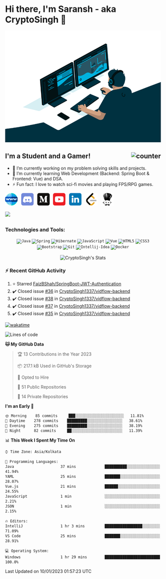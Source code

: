 # Hi there, I'm Saransh - aka CryptoSingh 👋

<div align="center">
<img src="https://github.com/CryptoSingh1337/CryptoSingh1337/blob/master/icons/code.gif" height="360px" width="640px" alt="gif"/>
</div>

## I'm a Student and a Gamer!<img src="https://komarev.com/ghpvc/?username=cryptosingh1337" alt="counter" align="right"/>

- 🔭 I’m currently working on my problem solving skills and projects.
- 🌱 I’m currently learning Web Development (Backend: Spring Boot & Frontend: Vue) and DSA.
- ⚡ Fun fact: I love to watch sci-fi movies and playing FPS/RPG games.

<a href="https://saranshkumar.me/" target="_blank"><img alt="website" height="40px" width="40px" src="./icons/world-wide-web.svg"/></a>&nbsp;&nbsp;
<a href="https://discord.gg/6efHuzv" target="_blank"><img alt="discord" height="40px" width="40px" src="https://raw.githubusercontent.com/edent/SuperTinyIcons/master/images/svg/discord.svg"/></a>&nbsp;&nbsp;
<a href="https://cryptosingh1337.medium.com/" target="_blank"><img alt="Medium" height="40px" width="40px" src="https://raw.githubusercontent.com/edent/SuperTinyIcons/master/images/svg/medium.svg"/></a>&nbsp;&nbsp;
<a href="https://youtube.com/cryptosingh" target="_blank"><img alt="youtube" height="40px" width="40px" src="https://raw.githubusercontent.com/edent/SuperTinyIcons/master/images/svg/youtube.svg"/></a>&nbsp;&nbsp;
<a href="https://linkedin.com/in/saransh-kumar-2k19/" target="_blank"><img alt="linkedin" height="40px" width="40px" src="https://raw.githubusercontent.com/edent/SuperTinyIcons/master/images/svg/linkedin.svg"/></a>&nbsp;&nbsp;
<a href="https://leetcode.com/cryptosingh/" target="_blank"><img alt="leetcode" height="40px" width="40px" src="./icons/leetcode.svg"/></a>&nbsp;&nbsp;
<a href="https://codechef.com/users/cryptosingh" target="_blank"><img alt="codechef" height="40px" width="40px" src="./icons/codechef.svg"/></a>
<br>
<br>
<a href="https://github.com/CryptoSingh1337/cryptosingh1337.github.io/raw/master/static/resume/SaranshKumar-Resume.pdf" download>![](https://img.shields.io/badge/Download-R%C3%A9sum%C3%A9-blue?style=plastic)</a>

##

### Technologies and Tools:

<div align="center">
<code><img alt="Java" height="40px" width="40px" src="https://raw.githubusercontent.com/tomchen/stack-icons/master/logos/java.svg" title="Java"/></code>
<code><img alt="Spring" height="40px" width="40px" src="https://raw.githubusercontent.com/tomchen/stack-icons/master/logos/spring.svg" title="Spring"/></code>
<code><img alt="Hibernate" height="40px" width="40px" src="https://raw.githubusercontent.com/tomchen/stack-icons/master/logos/hibernate.svg" title="Hibernate"/></code>
<code><img alt="JavaScript" height="40px" width="40px" src="https://raw.githubusercontent.com/tomchen/stack-icons/master/logos/javascript.svg" title="JavaScript"/></code>
<code><img alt="Vue" height="40px" width="40px" src="https://raw.githubusercontent.com/tomchen/stack-icons/master/logos/vue.svg" title="Vue 3"/></code>
<code><img alt="HTML5" height="40px" width="40px" src="https://raw.githubusercontent.com/tomchen/stack-icons/master/logos/html-5.svg" title="HTML5"/></code>
<code><img alt="CSS3" height="40px" width="40px" src="https://raw.githubusercontent.com/tomchen/stack-icons/master/logos/css-3.svg" title="CSS3"/></code>
<code><img alt="Bootstrap" height="40px" width="40px" src="https://raw.githubusercontent.com/tomchen/stack-icons/master/logos/bootstrap.svg" title="Bootstrap"/></code>
<code><img alt="Git" height="40px" width="40px" src="https://raw.githubusercontent.com/tomchen/stack-icons/master/logos/git-icon.svg" title="Git"/></code>
<code><img alt="Intellij-Idea" height="40px" width="40px" src="https://raw.githubusercontent.com/tomchen/stack-icons/master/logos/intellij-idea.svg" title="Intellij-IDEA"/></code>
<code><img alt="Docker" height="40px" width="40px" src="https://raw.githubusercontent.com/tomchen/stack-icons/master/logos/docker-icon.svg" title="Docker"/></code>
</div>
<br>
<div align="center">
<img  alt="CryptoSingh's Stats" src="https://github-readme-stats-clone.vercel.app/api?username=CryptoSingh1337&show_icons=true&bg_color=FFFFFF&title_color=003140&icon_color=003140&text_color=0486AA" title="Stats"/>
</div>

### ⚡ Recent GitHub Activity

<!--RECENT_ACTIVITY:start-->

1. ⭐ Starred [FaizBShah/SpringBoot-JWT-Authentication](https://github.com/FaizBShah/SpringBoot-JWT-Authentication)
2. ✔️ Closed issue [#36](https://github.com/CryptoSingh1337/vidflow-backend/issues/36) in [CryptoSingh1337/vidflow-backend](https://github.com/CryptoSingh1337/vidflow-backend)
3. ✔️ Closed issue [#38](https://github.com/CryptoSingh1337/vidflow-backend/issues/38) in [CryptoSingh1337/vidflow-backend](https://github.com/CryptoSingh1337/vidflow-backend)
4. ✔️ Closed issue [#37](https://github.com/CryptoSingh1337/vidflow-backend/issues/37) in [CryptoSingh1337/vidflow-backend](https://github.com/CryptoSingh1337/vidflow-backend)
5. ✔️ Closed issue [#35](https://github.com/CryptoSingh1337/vidflow-backend/issues/35) in [CryptoSingh1337/vidflow-backend](https://github.com/CryptoSingh1337/vidflow-backend)
<!--RECENT_ACTIVITY:end-->

[![wakatime](https://wakatime.com/badge/user/b9df6102-292d-4e04-8c49-0347a58ded19.svg)](https://wakatime.com/@b9df6102-292d-4e04-8c49-0347a58ded19)
<!--START_SECTION:waka-->
![Lines of code](https://img.shields.io/badge/From%20Hello%20World%20I%27ve%20Written-303%20Thousand%20lines%20of%20code-blue)

**🐱 My GitHub Data** 

> 🏆 13 Contributions in the Year 2023
 > 
> 📦 217.1 kB Used in GitHub's Storage 
 > 
> 💼 Opted to Hire
 > 
> 📜 51 Public Repositories 
 > 
> 🔑 14 Private Repositories  
 > 
**I'm an Early 🐤** 

```text
🌞 Morning    85 commits     ███░░░░░░░░░░░░░░░░░░░░░░   11.81% 
🌆 Daytime    278 commits    █████████░░░░░░░░░░░░░░░░   38.61% 
🌃 Evening    275 commits    █████████░░░░░░░░░░░░░░░░   38.19% 
🌙 Night      82 commits     ██░░░░░░░░░░░░░░░░░░░░░░░   11.39%

```


📊 **This Week I Spent My Time On** 

```text
⌚︎ Time Zone: Asia/Kolkata

💬 Programming Languages: 
Java                     37 mins             ██████████░░░░░░░░░░░░░░░   41.94% 
YAML                     25 mins             ███████░░░░░░░░░░░░░░░░░░   28.07% 
Vue.js                   21 mins             ██████░░░░░░░░░░░░░░░░░░░   24.55% 
JavaScript               1 min               ░░░░░░░░░░░░░░░░░░░░░░░░░   2.21% 
JSON                     1 min               ░░░░░░░░░░░░░░░░░░░░░░░░░   2.15%

🔥 Editors: 
IntelliJ                 1 hr 3 mins         █████████████████░░░░░░░░   71.09% 
VS Code                  25 mins             ███████░░░░░░░░░░░░░░░░░░   28.91%

💻 Operating System: 
Windows                  1 hr 29 mins        █████████████████████████   100.0%

```


 Last Updated on 10/01/2023 01:57:23 UTC
<!--END_SECTION:waka-->
